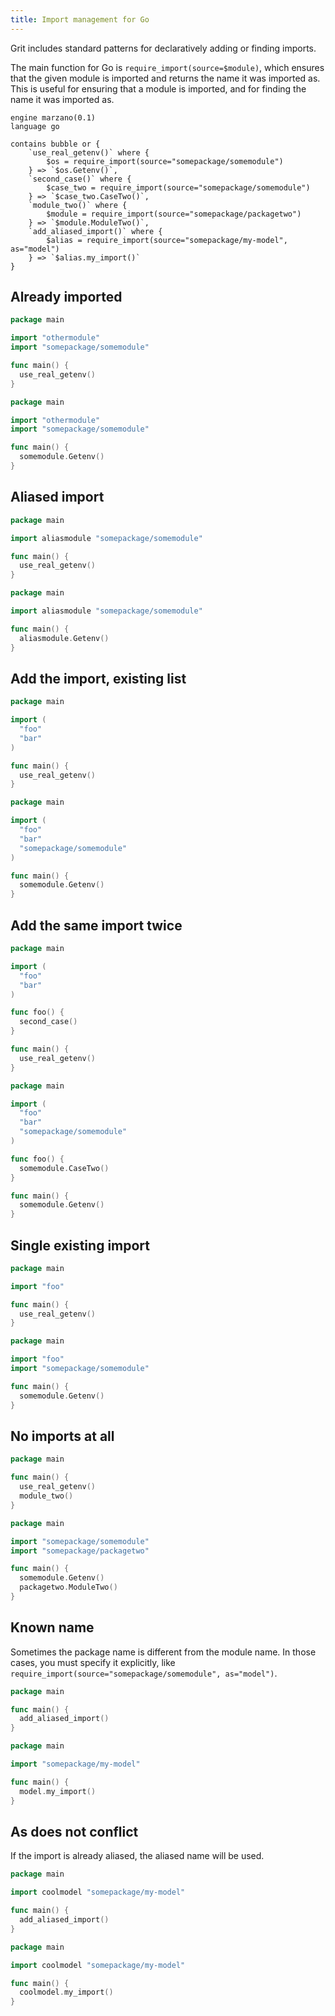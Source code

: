 ```yaml
---
title: Import management for Go
---
```


Grit includes standard patterns for declaratively adding or finding imports.

The main function for Go is `require_import(source=$module)`, which ensures that the given module is imported and returns the name it was imported as. This is useful for ensuring that a module is imported, and for finding the name it was imported as.

```grit
engine marzano(0.1)
language go

contains bubble or {
	`use_real_getenv()` where {
		$os = require_import(source="somepackage/somemodule")
	} => `$os.Getenv()`,
	`second_case()` where {
		$case_two = require_import(source="somepackage/somemodule")
	} => `$case_two.CaseTwo()`,
	`module_two()` where {
		$module = require_import(source="somepackage/packagetwo")
	} => `$module.ModuleTwo()`,
	`add_aliased_import()` where {
		$alias = require_import(source="somepackage/my-model", as="model")
	} => `$alias.my_import()`
}
```

## Already imported

```go
package main

import "othermodule"
import "somepackage/somemodule"

func main() {
  use_real_getenv()
}
```

```go
package main

import "othermodule"
import "somepackage/somemodule"

func main() {
  somemodule.Getenv()
}
```

## Aliased import

```go
package main

import aliasmodule "somepackage/somemodule"

func main() {
  use_real_getenv()
}
```

```go
package main

import aliasmodule "somepackage/somemodule"

func main() {
  aliasmodule.Getenv()
}
```

## Add the import, existing list

```go
package main

import (
  "foo"
  "bar"
)

func main() {
  use_real_getenv()
}
```

```go
package main

import (
  "foo"
  "bar"
  "somepackage/somemodule"
)

func main() {
  somemodule.Getenv()
}
```

## Add the same import twice

```go
package main

import (
  "foo"
  "bar"
)

func foo() {
  second_case()
}

func main() {
  use_real_getenv()
}
```

```go
package main

import (
  "foo"
  "bar"
  "somepackage/somemodule"
)

func foo() {
  somemodule.CaseTwo()
}

func main() {
  somemodule.Getenv()
}
```


## Single existing import

```go
package main

import "foo"

func main() {
  use_real_getenv()
}
```

```go
package main

import "foo"
import "somepackage/somemodule"

func main() {
  somemodule.Getenv()
}
```

## No imports at all

```go
package main

func main() {
  use_real_getenv()
  module_two()
}
```

```go
package main

import "somepackage/somemodule"
import "somepackage/packagetwo"

func main() {
  somemodule.Getenv()
  packagetwo.ModuleTwo()
}
```

## Known name

Sometimes the package name is different from the module name. In those cases, you must specify it explicitly, like `require_import(source="somepackage/somemodule", as="model")`.

```go
package main

func main() {
  add_aliased_import()
}
```

```go
package main

import "somepackage/my-model"

func main() {
  model.my_import()
}
```

## As does not conflict

If the import is already aliased, the aliased name will be used.

```go
package main

import coolmodel "somepackage/my-model"

func main() {
  add_aliased_import()
}
```

```go
package main

import coolmodel "somepackage/my-model"

func main() {
  coolmodel.my_import()
}
```
